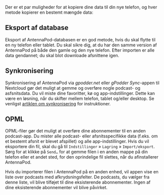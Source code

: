 Der er et par muligheder for at kopiere dine data til din nye telefon, og hver
metode kopierer en bestemt mængde data:

## Eksport af database

Eksport af AntennaPod-databasen er en god metode, hvis du skal flytte til en ny
telefon eller tablet. Du skal sikre dig, at du har den samme version af
AntennaPod på både den gamle og den nye telefon. Efter importen er alle data
gendannet; du skal blot downloade afsnittene igen.

## Synkronisering

Synkronisering af AntennaPod via *gpodder.net* eller *gPodder Sync*-appen til
Nextcloud gør det muligt at gemme og overføre nogle podcast- og asfsnitsdata. Du
vil miste dine favoritter, kø og app-indstillinger. Dette kan være en løsning,
når du skifter mellem telefon, tablet og/eller desktop. Se venligst [artiklen
om synkronisering](/documentation/general/synchronization) for instruktioner.

## OPML

OPML-filer gør det muligt at overføre dine abonnementer til en anden
podcast-app. Du mister alle podcast- eller afsnitsspecifikke data (f.eks. om et
bestemt afsnit er blevet afspillet) og alle app-indstillinger. Hvis du vil
eksportere din fil, skal du gå til `Indstillinger` » `Lagring` »
`Import/eksport`. Sørg for at klikke på `Send…` for at gemme filen i en anden
mappe på din telefon eller et andet sted, for den oprindelige fil slettes, når
du afinstallerer AntennaPod.

Hvis du importerer filen i AntennaPod på en anden enhed, vil appen vise en liste
over podcasts med afkrydsningsfelter. De podcasts, du vælger fra denne liste,
vil blive tilføjet til dine eksisterende abonnementer. Ingen af dine
eksisterende abonnementer vil blive påvirket.
